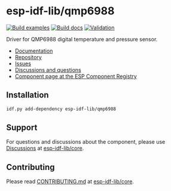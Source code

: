 # esp-idf-lib/qmp6988

[![Build examples](https://github.com/esp-idf-lib/qmp6988/actions/workflows//build.yml/badge.svg)](https://github.com/esp-idf-lib/qmp6988/actions/workflows//build.yml)
[![Build docs](https://github.com/esp-idf-lib/qmp6988/actions/workflows//build-docs.yml/badge.svg)](https://github.com/esp-idf-lib/qmp6988/actions/workflows//build-docs.yml)
[![Validation](https://github.com/esp-idf-lib/qmp6988/actions/workflows//validate-component.yml/badge.svg)](https://github.com/esp-idf-lib/qmp6988/actions/workflows//validate-component.yml)

Driver for QMP6988 digital temperature and pressure sensor.

* [Documentation](https://esp-idf-lib.github.io/qmp6988/)
* [Repository](https://github.com/esp-idf-lib/qmp6988)
* [Issues](https://github.com/esp-idf-lib/qmp6988/issues)
* [Discussions and questions](https://github.com/esp-idf-lib/core/discussions)
* [Component page at the ESP Component Registry](https://components.espressif.com/components/esp-idf-lib/qmp6988)

## Installation

```sh
idf.py add-dependency esp-idf-lib/qmp6988
```

## Support

For questions and discussions about the component, please use
[Discussions](https://github.com/esp-idf-lib/core/discussions)
at [esp-idf-lib/core](https://github.com/esp-idf-lib/core).

## Contributing

Please read [CONTRIBUTING.md](https://github.com/esp-idf-lib/core/blob/main/CONTRIBUTING.md)
at [esp-idf-lib/core](https://github.com/esp-idf-lib/core).
